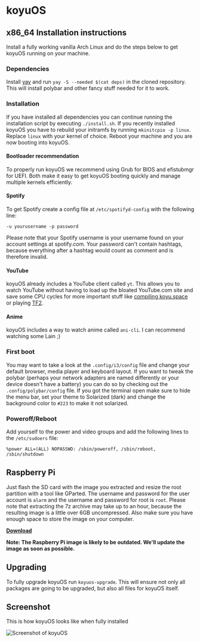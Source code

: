 # koyuOS

## x86_64 Installation instructions

Install a fully working vanilla Arch Linux and do the steps below to get koyuOS running on your machine.

### Dependencies

Install [yay](https://aur.archlinux.org/packages/yay) and run `yay -S --needed $(cat deps)` in the cloned repository. This will install polybar and other fancy stuff needed for it to work.

### Installation

If you have installed all dependencies you can continue running the installation script by executing `./install.sh`. If you recently installed koyuOS you have to rebuild your initramfs by running `mkinitcpio -p linux`. Replace `linux` with your kernel of choice. Reboot your machine and you are now booting into koyuOS.

#### Bootloader recommendation

To properly run koyuOS we recommend using Grub for BIOS and efistubmgr for UEFI. Both make it easy to get koyuOS booting quickly and manage multiple kernels efficiently.

#### Spotify

To get Spotify create a config file at `/etc/spotifyd-config` with the following line:

`-u yourusername -p password`

Please note that your Spotify username is your username found on your account settings at spotify.com. Your password can't contain hashtags, because everything after a hashtag would count as comment and is therefore invalid.

#### YouTube

koyuOS already includes a YouTube client called `yt`. This allows you to watch YouTube without having to load up the bloated YouTube.com site and save some CPU cycles for more important stuff like [compiling koyu.space](https://wiki.koyu.space/docs/dev/) or playing [TF2](https://store.steampowered.com/app/440/Team_Fortress_2/).

#### Anime

koyuOS includes a way to watch anime called `ani-cli`. I can recommend watching some Lain ;)

### First boot

You may want to take a look at the `.config/i3/config` file and change your default browser, media player and keyboard layout. If you want to tweak the polybar (perhaps your network adapters are named differently or your device doesn't have a battery) you can do so by checking out the `.config/polybar/config` file. If you got the terminal open make sure to hide the menu bar, set your theme to Solarized (dark) and change the background color to `#223` to make it not solarized.

### Poweroff/Reboot

Add yourself to the power and video groups and add the following lines to the `/etc/sudoers` file:

```
%power ALL=(ALL) NOPASSWD: /sbin/poweroff, /sbin/reboot, /sbin/shutdown
```

## Raspberry Pi

Just flash the SD card with the image you extracted and resize the root partition with a tool like GParted. The username and password for the user account is `alarm` and the username and password for root is `root`. Please note that extracting the 7z archive may take up to an hour, because the resulting image is a little over 6GB uncompressed. Also make sure you have enough space to store the image on your computer.

**[Download](https://drive.google.com/file/d/1Y09HJmWaHH-2z8schwnTcdut0BL4NVad/view?usp=sharing)**

**Note: The Raspberry Pi image is likely to be outdated. We'll update the image as soon as possible.**

## Upgrading

To fully upgrade koyuOS run `koyuos-upgrade`. This will ensure not only all packages are going to be upgraded, but also all files for koyuOS itself.

## Screenshot

This is how koyuOS looks like when fully installed

![Screenshot of koyuOS](https://i.imgur.com/Ie1PFWv.jpg)
